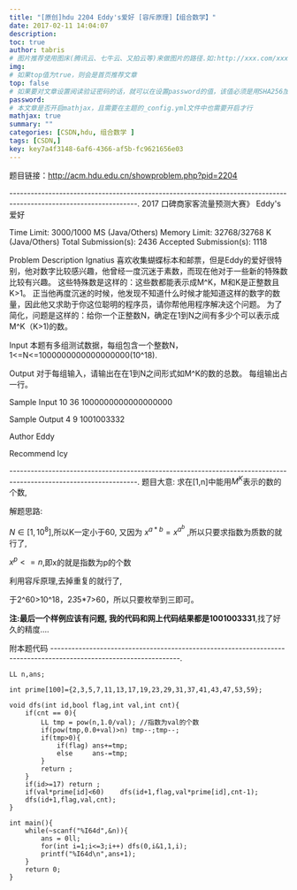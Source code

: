 ```yaml
---
title: "[原创]hdu 2204 Eddy's爱好 [容斥原理]【组合数学】"
date: 2017-02-11 14:04:07
description:
toc: true
author: tabris
# 图片推荐使用图床(腾讯云、七牛云、又拍云等)来做图片的路径.如:http://xxx.com/xxx.jpg
img:
# 如果top值为true，则会是首页推荐文章
top: false
# 如果要对文章设置阅读验证密码的话，就可以在设置password的值，该值必须是用SHA256加密后的密码，防止被他人识破
password:
# 本文章是否开启mathjax，且需要在主题的_config.yml文件中也需要开启才行
mathjax: true
summary: ""
categories: [CSDN,hdu, 组合数学 ]
tags: [CSDN,]
key: key7a4f3148-6af6-4366-af5b-fc9621656e03
---
```


题目链接：http://acm.hdu.edu.cn/showproblem.php?pid=2204

------------------------------------------------------------------------------------------------------------------.
 2017 口碑商家客流量预测大赛》
Eddy's爱好

Time Limit: 3000/1000 MS (Java/Others)    Memory Limit: 32768/32768 K (Java/Others)
Total Submission(s): 2436    Accepted Submission(s): 1118


Problem Description
Ignatius 喜欢收集蝴蝶标本和邮票，但是Eddy的爱好很特别，他对数字比较感兴趣，他曾经一度沉迷于素数，而现在他对于一些新的特殊数比较有兴趣。
这些特殊数是这样的：这些数都能表示成M^K，M和K是正整数且K>1。
正当他再度沉迷的时候，他发现不知道什么时候才能知道这样的数字的数量，因此他又求助于你这位聪明的程序员，请你帮他用程序解决这个问题。
为了简化，问题是这样的：给你一个正整数N，确定在1到N之间有多少个可以表示成M^K（K>1)的数。


Input
本题有多组测试数据，每组包含一个整数N，1<=N<=1000000000000000000(10^18).


Output
对于每组输入，请输出在在1到N之间形式如M^K的数的总数。
每组输出占一行。


Sample Input
10
36
1000000000000000000


Sample Output
4
9
1001003332


Author
Eddy


Recommend
lcy

------------------------------------------------------------------------------------------------------------------.
题目大意:
求在[1,n]中能用$M^K$表示的数的个数,

解题思路:

$N \in [1,10^{8}]$,所以K一定小于60,
又因为 $x^{a*b} = x^{a^b}$ ,所以只要求指数为质数的就行了,

$x^p<=n$,即x的就是指数为p的个数

利用容斥原理,去掉重复的就行了,

于2^60>10^18，2*3*5*7>60，所以只要枚举到三即可。



**注:**最后一个样例应该有问题, 我的代码和网上代码结果都是**1001003331**,找了好久的精度....

附本题代码
------------------------------------------------------------------------------------------------------------------.
```
LL n,ans;

int prime[100]={2,3,5,7,11,13,17,19,23,29,31,37,41,43,47,53,59};

void dfs(int id,bool flag,int val,int cnt){
    if(cnt == 0){
        LL tmp = pow(n,1.0/val); //指数为val的个数
        if(pow(tmp,0.0+val)>n) tmp--;tmp--;
        if(tmp>0){
            if(flag) ans+=tmp;
            else     ans-=tmp;
        }
        return ;
    }
    if(id>=17) return ;
    if(val*prime[id]<60)    dfs(id+1,flag,val*prime[id],cnt-1);
    dfs(id+1,flag,val,cnt);
}

int main(){
    while(~scanf("%I64d",&n)){
        ans = 0ll;
        for(int i=1;i<=3;i++) dfs(0,i&1,1,i);
        printf("%I64d\n",ans+1);
    }
    return 0;
}
```